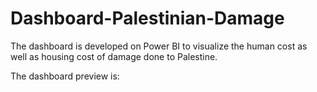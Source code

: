 # Dashboard-Palestinian-Damage
The dashboard is developed on Power BI to visualize the human cost as well as housing cost of damage done to Palestine.


The dashboard preview is:
